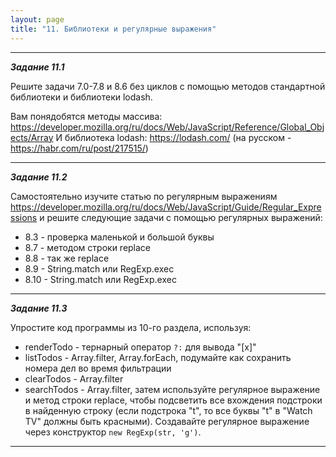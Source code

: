 ```yaml
---
layout: page
title: "11. Библиотеки и регулярные выражения"
---
```


---

_**Задание 11.1**_

Решите задачи 7.0-7.8 и 8.6 без циклов с помощью методов стандартной библиотеки и библиотеки lodash.

Вам понядобятся методы массива: https://developer.mozilla.org/ru/docs/Web/JavaScript/Reference/Global_Objects/Array
И библиотека lodash: https://lodash.com/ (на русском - https://habr.com/ru/post/217515/)

---

_**Задание 11.2**_

Самостоятельно изучите статью по регулярным выражениям https://developer.mozilla.org/ru/docs/Web/JavaScript/Guide/Regular_Expressions и решите следующие задачи с помощью регулярных выражений:

- 8.3 - проверка маленькой и большой буквы
- 8.7 - методом строки replace
- 8.8 - так же replace
- 8.9 - String.match или RegExp.exec
- 8.10 - String.match или RegExp.exec

---

_**Задание 11.3**_

Упростите код программы из 10-го раздела, используя:

- renderTodo - тернарный оператор `?:` для вывода "[x]"
- listTodos - Array.filter, Array.forEach, подумайте как сохранить номера дел во время фильтрации
- clearTodos - Array.filter
- searchTodos - Array.filter, затем используйте регулярное выражение и метод строки replace, чтобы подсветить все вхождения подстроки в найденную строку (если подстрока "t", то все буквы "t" в "Watch TV" должны быть красными). Создавайте регулярное выражение через конструктор `new RegExp(str, 'g')`.

---
